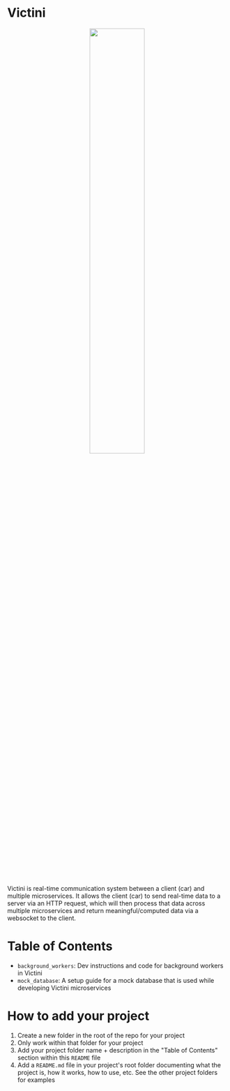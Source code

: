 # Victini

<p align="center">
  <img src="./victini.avif" width="50%">
</p>

Victini is real-time communication system between a client (car) and multiple microservices. It allows the client (car) to send real-time data to a server via an HTTP request, which will then process that data across multiple microservices and return meaningful/computed data via a websocket to the client.

# Table of Contents

- `background_workers`: Dev instructions and code for background workers in Victini
- `mock_database`: A setup guide for a mock database that is used while developing Victini microservices

# How to add your project

1. Create a new folder in the root of the repo for your project
2. Only work within that folder for your project
3. Add your project folder name + description in the "Table of Contents" section within this `README` file
4. Add a `README.md` file in your project's root folder documenting what the project is, how it works, how to use, etc. See the other project folders for examples

